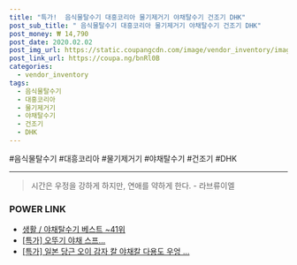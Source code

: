 ```yaml
--- 
title: "특가!  음식물탈수기 대흥코리아 물기제거기 야채탈수기 건조기 DHK" 
post_sub_title: " 음식물탈수기 대흥코리아 물기제거기 야채탈수기 건조기 DHK" 
post_money: ₩ 14,790 
post_date: 2020.02.02 
post_img_url: https://static.coupangcdn.com/image/vendor_inventory/images/2017/03/19/23/2/5e7f9bfe-2d34-4e0f-9ac2-763fdef885f6.jpg 
post_link_url: https://coupa.ng/bnRl0B 
categories: 
  - vendor_inventory 
tags: 
  - 음식물탈수기 
  - 대흥코리아 
  - 물기제거기 
  - 야채탈수기 
  - 건조기 
  - DHK 
--- 
```

  #음식물탈수기 #대흥코리아 #물기제거기 #야채탈수기 #건조기 #DHK 
<hr> 

> 시간은 우정을 강하게 하지만, 연애를 약하게 한다. - 라브류이엘 


### POWER LINK

* <a href="https://blog.naver.com/santokki14/221793118200" target="_blank">생활 / 야채탈수기 베스트 ~41위</a>
* <a href="https://blog.naver.com/sakai111/221791864702" target="_blank">[특가] 오뚜기 야채 스프...</a>
* <a href="https://blog.naver.com/santokki14/221790526216" target="_blank">[특가] 일본 당근 오이 감자 칼 야채칼 다용도 우엉 ...</a>
